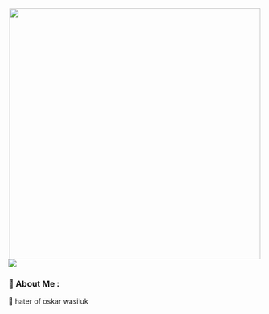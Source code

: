 
<div id="header" align="center">
  <img src="https://cdn.discordapp.com/attachments/1120698010612011071/1121032975082074262/6220411f91ad813bfb780e4d6a36bea8.gif" width="500"/>
</div>
<a href="https://github.com/anuraghazra/github-readme-stats">
  <img align="center" src="![Joxan's GitHub stats](https://github-readme-stats.vercel.app/api?username=Joxannn&show_icons=true&theme=radical)" />
</a>

### 🤑 About Me :
🤬 hater of oskar wasiluk

<!--
**Joxannn/Joxannn** is a ✨ _special_ ✨ repository because its `README.md` (this file) appears on your GitHub profile.

Here are some ideas to get you started:

- 🔭 I’m currently working on ...
- 🌱 I’m currently learning ...
- 👯 I’m looking to collaborate on ...
- 🤔 I’m looking for help with ...
- 💬 Ask me about ...
- 📫 How to reach me: ...
- 😄 Pronouns: ...
- ⚡ Fun fact: ...
-->
